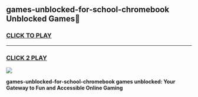
## games-unblocked-for-school-chromebook Unblocked Games👋
<h3>
<a href="https://news.freeplayer.one?title=games-unblocked-for-school-chromebook&ref=16F">CLICK TO PLAY</a></h3>
<hr>

<h3>
<a href="https://news.freeplayer.one?title=games-unblocked-for-school-chromebook&ref=16F">CLICK 2 PLAY</a>
  
</h3>

<a href="https://news.freeplayer.one?title=games-unblocked-for-school-chromebook&ref=16F/"><img src="https://clearcache.store/games.png"></a>


**games-unblocked-for-school-chromebook games unblocked: Your Gateway to Fun and Accessible Online Gaming**
